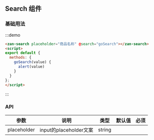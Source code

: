 <script>
export default {
  methods: {
    goSearch(value) {
      alert(value)
    }
  }
};
</script>

## Search 组件

### 基础用法

:::demo
```html
<zan-search placeholder="商品名称" @search="goSearch"></zan-search>
<script>
export default {
  methods: {
    goSearch(value) {
      alert(value)
    }
  }
};
</script>
```
:::

### API

| 参数       | 说明      | 类型       | 默认值       | 必须       |
|-----------|-----------|-----------|-------------|-------------|
| placeholder | input的placeholder文案 | string  |           |     |